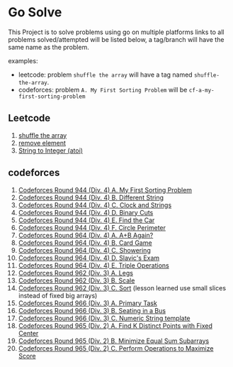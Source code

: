 # Go Solve

This Project is to solve problems using go on multiple platforms links to all problems solved/attempted will be listed below, a tag/branch will have the same name as the problem.

examples:
- leetcode: problem `shuffle the array` will have a tag named `shuffle-the-array`.
- codeforces: problem `A. My First Sorting Problem` will be `cf-a-my-first-sorting-problem`


## Leetcode
1. [shuffle the array](https://leetcode.com/problems/shuffle-the-array)
2. [remove element](https://leetcode.com/problems/remove-element/description)
3. [String to Integer (atoi)](https://leetcode.com/problems/string-to-integer-atoi/description/)

## codeforces
1. [Codeforces Round 944 (Div. 4) A. My First Sorting Problem](https://codeforces.com/contest/1971/problem/A)
2. [Codeforces Round 944 (Div. 4) B. Different String](https://codeforces.com/contest/1971/problem/B)
3. [Codeforces Round 944 (Div. 4) C. Clock and Strings](https://codeforces.com/contest/1971/problem/C)
4. [Codeforces Round 944 (Div. 4) D. Binary Cuts](https://codeforces.com/contest/1971/problem/D)
5. [Codeforces Round 944 (Div. 4) E. Find the Car](https://codeforces.com/contest/1971/problem/E)
6. [Codeforces Round 944 (Div. 4) F. Circle Perimeter](https://codeforces.com/contest/1971/problem/F)
7. [Codeforces Round 964 (Div. 4) A. A+B Again?](https://codeforces.com/contest/1999/problem/A)
8. [Codeforces Round 964 (Div. 4) B. Card Game](https://codeforces.com/contest/1999/problem/B)
9. [Codeforces Round 964 (Div. 4) C. Showering](https://codeforces.com/contest/1999/problem/C)
10. [Codeforces Round 964 (Div. 4) D. Slavic's Exam](https://codeforces.com/contest/1999/problem/D)
11. [Codeforces Round 964 (Div. 4) E. Triple Operations](https://codeforces.com/contest/1999/problem/E)
12. [Codeforces Round 962 (Div. 3) A. Legs](https://codeforces.com/contest/1996/problem/A)
13. [Codeforces Round 962 (Div. 3) B. Scale](https://codeforces.com/contest/1996/problem/B)
14. [Codeforces Round 962 (Div. 3) C. Sort](https://codeforces.com/contest/1996/problem/C) (lesson learned use small slices instead of fixed big arrays)
15. [Codeforces Round 966 (Div. 3) A. Primary Task](https://codeforces.com/contest/2000/problem/A)
16. [Codeforces Round 966 (Div. 3) B. Seating in a Bus](https://codeforces.com/contest/2000/problem/B)
17. [Codeforces Round 966 (Div. 3) C. Numeric String template](https://codeforces.com/contest/2000/problem/C)
18. [Codeforces Round 965 (Div. 2) A. Find K Distinct Points with Fixed Center](https://codeforces.com/contest/1998/problem/A)
19. [Codeforces Round 965 (Div. 2) B. Minimize Equal Sum Subarrays](https://codeforces.com/contest/1998/problem/B)
20. [Codeforces Round 965 (Div. 2) C. Perform Operations to Maximize Score](https://codeforces.com/contest/1998/problem/C)

